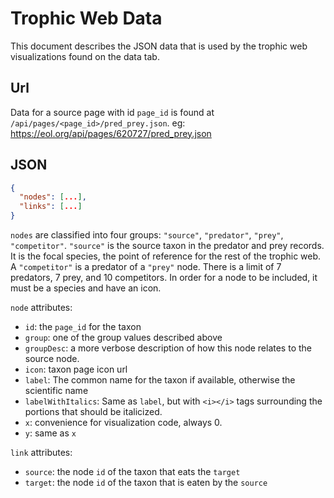 # Trophic Web Data

This document describes the JSON data that is used by the trophic web visualizations found on the data tab. 

## Url
Data for a source page with id `page_id` is found at `/api/pages/<page_id>/pred_prey.json`. eg: https://eol.org/api/pages/620727/pred_prey.json

## JSON
```json
{
  "nodes": [...],
  "links": [...]
}
```

`nodes` are classified into four groups: `"source"`, `"predator"`, `"prey"`, `"competitor"`. `"source"` is the source taxon in the predator and prey records. It is the focal species, the point of reference for the rest of the trophic web. A `"competitor"` is a predator of a `"prey"` node. There is a limit of 7 predators, 7 prey, and 10 competitors. In order for a node to be included, it must be a species and have an icon.

`node` attributes:
  * `id`: the `page_id` for the taxon 
  * `group`: one of the group values described above
  * `groupDesc`: a more verbose description of how this node relates to the source node.
  * `icon`: taxon page icon url
  * `label`: The common name for the taxon if available, otherwise the scientific name
  * `labelWithItalics`: Same as `label`, but with `<i></i>` tags surrounding the portions that should be italicized.
  * `x`: convenience for visualization code, always 0.
  * `y`: same as `x`

`link` attributes:
  * `source`: the node `id` of the taxon that eats the `target`
  * `target`: the node `id` of the taxon that is eaten by the `source`

